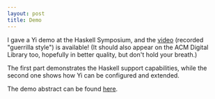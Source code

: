 ```yaml
---
layout: post
title: Demo
---
```


I gave a Yi demo at the Haskell Symposium, and the
[video](http://video.google.com/videoplay?docid=4183423992181607417) (recorded
"guerrilla style") is available! (It should also appear on the ACM Digital Library
too, hopefully in better quality, but don't hold your breath.)

The first part demonstrates the Haskell support capabilities, while the second one
shows how Yi can be configured and extended.

The demo abstract can be found [here](http://www.cse.chalmers.se/~bernardy/2008-haskell039-bernardy.pdf).
